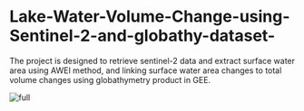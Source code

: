 # Lake-Water-Volume-Change-using-Sentinel-2-and-globathy-dataset-
The project is designed to retrieve sentinel-2 data and extract surface water area using AWEI method, and linking surface water area changes to total volume changes using globathymetry product in GEE. 

![full](https://github.com/user-attachments/assets/de333d6e-ea98-44ca-b63b-a432a52f2283)
